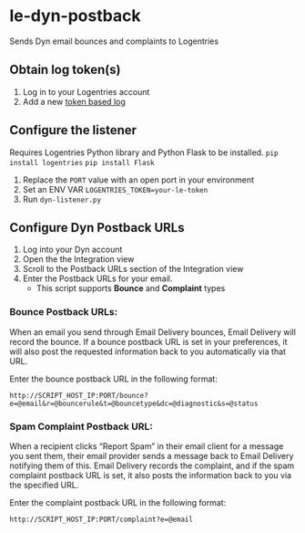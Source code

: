 # le-dyn-postback
Sends Dyn email bounces and complaints to Logentries

## Obtain log token(s)
1. Log in to your Logentries account
2. Add a new [token based log](https://logentries.com/doc/input-token/)

## Configure the listener

Requires Logentries Python library and Python Flask to be installed.
```pip install logentries```
```pip install Flask```

1. Replace the ```PORT``` value with an open port
   in your environment
2. Set an ENV VAR ```LOGENTRIES_TOKEN=your-le-token```
3. Run ```dyn-listener.py```

## Configure Dyn Postback URLs
1. Log into your Dyn account
2. Open the the Integration view
3. Scroll to the Postback URLs section of the Integration view
4. Enter the Postback URLs for your email.
   * This script supports **Bounce** and **Complaint** types

### Bounce Postback URLs:
When an email you send through Email Delivery bounces, Email Delivery will
record the bounce. If a bounce postback URL is set in your preferences,
it will also post the requested information back to you automatically
via that URL.

Enter the bounce postback URL in the following format:
```
http://SCRIPT_HOST_IP:PORT/bounce?e=@email&r=@bouncerule&t=@bouncetype&dc=@diagnostic&s=@status
```

### Spam Complaint Postback URL:
When a recipient clicks “Report Spam” in their email client for a message you
sent them, their email provider sends a message back to Email Delivery notifying
them of this. Email Delivery records the complaint, and if the spam complaint
postback URL is set, it also posts the information back to you via the specified URL.

Enter the complaint postback URL in the following format:
````
http://SCRIPT_HOST_IP:PORT/complaint?e=@email
````
